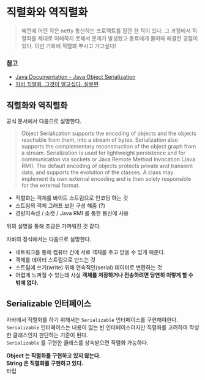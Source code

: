 # 직렬화와 역직렬화

> 예전에 어떤 작은 netty 통신하는 프로젝트를 잠깐 한 적이 있다. 그 과정에서 직렬화를 제대로 이해하지 못해서 문제가 발생했고 동료에게 물어봐 해결한 경험이 있다.
> 이번 기회에 직렬화 뿌시고 가고싶다!

### 참고
- [Java Documentation - Java Object Serialization](https://docs.oracle.com/javase/8/docs/technotes/guides/serialization/index.html)
- [자바 직렬화, 그것이 알고싶다. 실무편](https://techblog.woowahan.com/2551/)

## 직렬화와 역직렬화
공식 문서에서 다음으로 설명한다.
> Object Serialization supports the encoding of objects and the objects reachable from them, into a stream of bytes. Serialization also supports the complementary reconstruction of the object graph from a stream. Serialization is used for lightweight persistence and for communication via sockets or Java Remote Method Invocation (Java RMI). The default encoding of objects protects private and transient data, and supports the evolution of the classes. A class may implement its own external encoding and is then solely responsible for the external format.

- 직렬화는 객체를 바이트 스트림으로 인코딩 하는 것
- 스트림의 객체 그래프 보완 구성 해줌 (?)
- 경량지속성 / 소캣 / Java RMI 를 통한 통신에 사용

위의 설명을 통해 조금은 가까워진 것 같다.

자바의 정석에서는 다음으로 설명한다.
- 네트워크를 통해 컴퓨터 간에 서로 객체를 주고 받을 수 있게 해준다.
- 객체를 데이터 스트림으로 만드는 것
- 스트림에 쓰기(write) 위해 연속적인(serial) 데이터로 변환하는 것
- 어렵게 느껴질 수 있는데 사실 **객체를 저장하거나 전송하려면 당연히 이렇게 할 수 밖에 없다.**


## Serializable 인터페이스

자바에서 직렬화를 하기 위해서는 `Serializable` 인터페이스를 구현해야한다.  
`Serializable` 인터페이스는 내용이 없는 빈 인터페이스이지만 직렬화를 고려하여 작성한 클래스인지 판단하는 기준이 된다.  
`Serializable` 를 구현한 클래스를 상속받으면 직렬화 가능하다.  

**Object 는 직렬화를 구현하고 있지 않는다.**  
**String 은 직렬화를 구현하고 있다.**  
타입